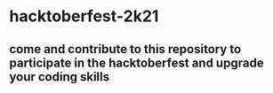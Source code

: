 # hacktoberfest-2k21

## come and contribute to this repository to participate in the hacktoberfest and upgrade your coding skills
